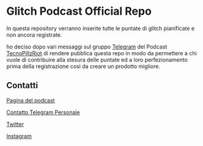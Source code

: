 # Glitch Podcast Official Repo
In questa repository verranno inserite tutte le puntate di glitch pianificate e non ancora registrate.

ho deciso dopo vari messaggi sul gruppo [Telegram](https://telegram.org/) del Podcast [TecnoPillzRiot](https://t.me/TechnoPillzRiot) di rendere pubblica questa repo in modo da permettere a chi vuole di contribuire alla stesura delle puntate ed a loro perfezionamento prima della registrazione così da creare un prodotto migliore.


## Contatti

[Pagina del podcast](https://www.magnetarman.com/podcasts/)

[Contatto Telegram Personale](https://t.me/magnetarman)

[Twitter](https://twitter.com/magnetar_man)

[Instagram](https://www.instagram.com/magnetar_man/)